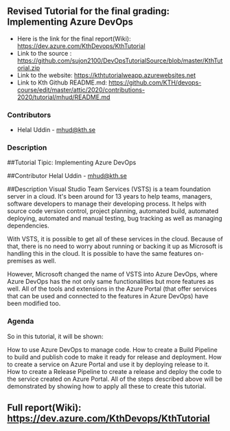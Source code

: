 ## Revised Tutorial for the final grading: Implementing Azure DevOps

* Here is the link for the final report(Wiki): https://dev.azure.com/KthDevops/KthTutorial 
* Link to the source : https://github.com/sujon2100/DevOpsTutorialSource/blob/master/KthTutorial.zip
* Link to the website: https://kthtutorialweapp.azurewebsites.net
* Link to Kth Github README.md: https://github.com/KTH/devops-course/edit/master/attic/2020/contributions-2020/tutorial/mhud/README.md

### Contributors

* Helal Uddin - mhud@kth.se

### Description

##Tutorial Tipic: Implementing Azure DevOps

##Contributor
Helal Uddin - mhud@kth.se

##Description
Visual Studio Team Services (VSTS) is a team foundation server in a cloud. It's been around for 13 years to help teams, managers, software developers to manage their developing process. It helps with source code version control, project planning, automated build, automated deploying, automated and manual testing, bug tracking as well as managing dependencies.

With VSTS, it is possible to get all of these services in the cloud. Because of that, there is no need to worry about running or backing it up as Microsoft is handling this in the cloud. It is possible to have the same features on-premises as well.

However, Microsoft changed the name of VSTS into Azure DevOps, where Azure DevOps has the not only same functionalities but more features as well. All of the tools and extensions in the Azure Portal (that offer services that can be used and connected to the features in Azure DevOps) have been modified too.

### Agenda
So in this tutorial, it will be shown:

How to use Azure DevOps to manage code.
How to create a Build Pipeline to build and publish code to make it ready for release and deployment.
How to create a service on Azure Portal and use it by deploying release to it.
How to create a Release Pipeline to create a release and deploy the code to the service created on Azure Portal.
All of the steps described above will be demonstrated by showing how to apply all these to create this tutorial.

## Full report(Wiki): https://dev.azure.com/KthDevops/KthTutorial 

